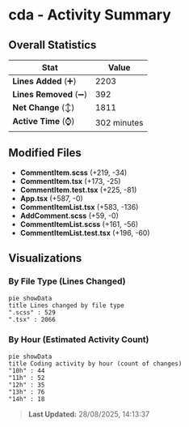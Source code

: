 # cda - Activity Summary 

## Overall Statistics

| Stat                   | Value                                                             |
| ---------------------- | ----------------------------------------------------------------- |
| **Lines Added** (➕)   | 2203                                          |
| **Lines Removed** (➖) | 392                                        |
| **Net Change** (↕)    | 1811                |
| **Active Time** (⌚)   | 302 minutes |


## Modified Files
- **CommentItem.scss** (+219, -34)
- **CommentItem.tsx** (+173, -25)
- **CommentItem.test.tsx** (+225, -81)
- **App.tsx** (+587, -0)
- **CommentItemList.tsx** (+583, -136)
- **AddComment.scss** (+59, -0)
- **CommentItemList.scss** (+161, -56)
- **CommentItemList.test.tsx** (+196, -60)

## Visualizations

### By File Type (Lines Changed)

```mermaid
pie showData
title Lines changed by file type
".scss" : 529
".tsx" : 2066
```

### By Hour (Estimated Activity Count)

```mermaid
pie showData
title Coding activity by hour (count of changes)
"10h" : 44
"11h" : 52
"12h" : 35
"13h" : 76
"14h" : 18
```


> **Last Updated:** 28/08/2025, 14:13:37